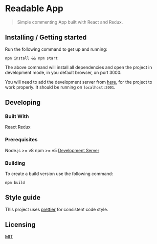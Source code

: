 # Readable App
> Simple commenting App built with React and Redux.

## Installing / Getting started

Run the following command to get up and running:

```shell
npm install && npm start
```

The above command will install all dependencies and open the project in development mode, in you default browser, on port 3000.

You will need to add the development server from [here](https://github.com/udacity/reactnd-project-readable-starter), for the project to work properly. It should be running on `localhost:3001`.

## Developing

### Built With
React
Redux

### Prerequisites
Node.js >= v8
npm >= v5
[Development Server](https://github.com/udacity/reactnd-project-readable-starter)

### Building

To create a build version use the following command:

```shell
npm build
```

## Style guide

This project uses [prettier](https://prettier.io/) for consistent code style.

## Licensing

[MIT](./LICENSE)
